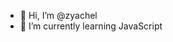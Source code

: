 - 👋 Hi, I’m @zyachel
- 🌱 I’m currently learning JavaScript

<!---
zyachel/zyachel is a ✨ special ✨ repository because its `README.md` (this file) appears on your GitHub profile.
You can click the Preview link to take a look at your changes.
--->
